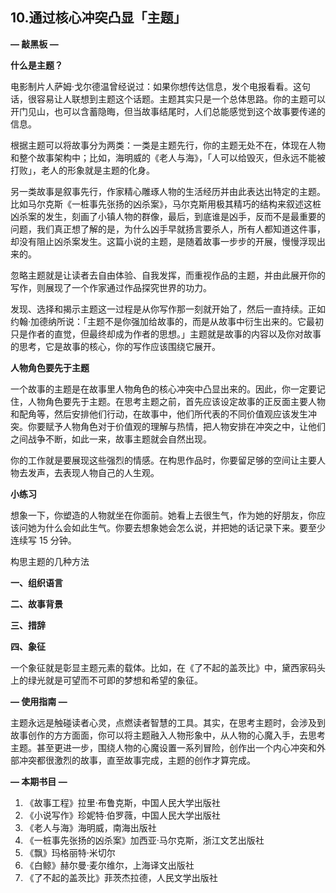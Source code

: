 ## 10.通过核心冲突凸显「主题」
**— 敲黑板 —**


**什么是主题？**


电影制片人萨姆·戈尔德温曾经说过：如果你想传达信息，发个电报看看。这句话，很容易让人联想到主题这个话题。主题其实只是一个总体思路。你的主题可以开门见山，也可以含蓄隐晦，但当故事结尾时，人们总能感觉到这个故事要传递的信息。


根据主题可以将故事分为两类：一类是主题先行，你的主题无处不在，体现在人物和整个故事架构中；比如，海明威的《老人与海》，「人可以给毁灭，但永远不能被打败」，老人的形象就是主题的化身。


另一类故事是叙事先行，作家精心雕琢人物的生活经历并由此表达出特定的主题。比如马尔克斯《一桩事先张扬的凶杀案》，马尔克斯用极其精巧的结构来叙述这桩凶杀案的发生，刻画了小镇人物的群像，最后，到底谁是凶手，反而不是最重要的问题，我们真正想了解的是，为什么凶手早就扬言要杀人，所有人都知道这件事，却没有阻止凶杀案发生。这篇小说的主题，是随着故事一步步的开展，慢慢浮现出来的。


忽略主题就是让读者去自由体验、自我发挥，而重视作品的主题，并由此展开你的写作，则展现了一个作家通过作品探究世界的功力。


发现、选择和揭示主题这一过程是从你写作那一刻就开始了，然后一直持续。正如约翰·加德纳所说：「主题不是你强加给故事的，而是从故事中衍生出来的。它最初只是作者的直觉，但最终却成为作者的思想。」主题就是故事的内容以及你对故事的思考，它是故事的核心，你的写作应该围绕它展开。


**人物角色要先于主题**


一个故事的主题是在故事里人物角色的核心冲突中凸显出来的。因此，你一定要记住，人物角色要先于主题。在思考主题之前，首先应该设定故事的正反面主要人物和配角等，然后安排他们行动，在故事中，他们所代表的不同价值观应该发生冲突。你要赋予人物角色对于价值观的理解与热情，把人物安排在冲突之中，让他们之间战争不断，如此一来，故事主题就会自然出现。


你的工作就是要展现这些强烈的情感。在构思作品时，你要留足够的空间让主要人物去发声，去表现人物自己的人生观。


**小练习**


想象一下，你塑造的人物就坐在你面前。她看上去很生气，作为她的好朋友，你应该问她为什么会如此生气。你要去想象她会怎么说，并把她的话记录下来。要至少连续写 15 分钟。


构思主题的几种方法


**一、组织语言**


**二、故事背景**


**三、措辞**


**四、象征**


一个象征就是彰显主题元素的载体。比如，在《了不起的盖茨比》中，黛西家码头上的绿光就是可望而不可即的梦想和希望的象征。


**— 使用指南 —**


主题永远是触碰读者心灵，点燃读者智慧的工具。其实，在思考主题时，会涉及到故事创作的方方面面，你可以将主题融入人物形象中，从人物的心魔入手，去思考主题。甚至更进一步，围绕人物的心魔设置一系列冒险，创作出一个内心冲突和外部冲突都很激烈的故事，直至故事完成，主题的创作才算完成。


**— 本期书目 —**


1. 《故事工程》拉里·布鲁克斯，中国人民大学出版社
2. 《小说写作》珍妮特·伯罗薇，中国人民大学出版社
3. 《老人与海》海明威，南海出版社
4. 《一桩事先张扬的凶杀案》加西亚·马尔克斯，浙江文艺出版社
5. 《飘》玛格丽特·米切尔
6. 《白鲸》赫尔曼·麦尔维尔，上海译文出版社
7. 《了不起的盖茨比》菲茨杰拉德，人民文学出版社
